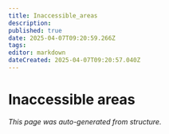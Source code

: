 ```yaml
---
title: Inaccessible_areas
description: 
published: true
date: 2025-04-07T09:20:59.266Z
tags: 
editor: markdown
dateCreated: 2025-04-07T09:20:57.040Z
---
```


# Inaccessible areas

*This page was auto-generated from structure.*